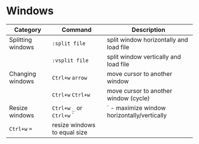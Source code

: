# Windows

| Category | Command | Description |
| --- | --- | --- |
| Splitting windows | `:split file` | split window horizontally and load file |
| | `:vsplit file` | split window vertically and load file |
| Changing windows | `Ctrl+w` `arrow` | move cursor to another window |
| | `Ctrl+w` `Ctrl+w` | move cursor to another window (cycle) |
| Resize windows | `Ctrl+w` `_` or `Ctrl+w` `|` - maximize window horizontally/vertically |
| `Ctrl+w` `=` | resize windows to equal size |
